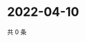 # 2022-04-10

共 0 条

<!-- BEGIN WEIBO -->
<!-- 最后更新时间 Sun Apr 10 2022 18:16:39 GMT+0800 (China Standard Time) -->

<!-- END WEIBO -->
